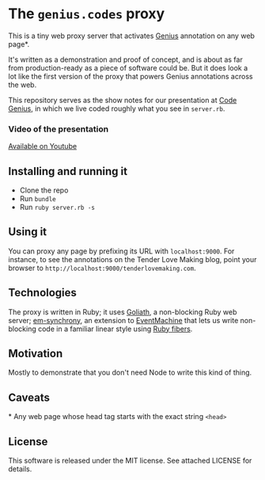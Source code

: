 # The `genius.codes` proxy

This is a tiny web proxy server that activates [Genius](http://genius.com)
annotation on any web page\*.

It's written as a demonstration and proof of concept, and is about as far from
production-ready as a piece of software could be. But it does look a lot like
the first version of the proxy that powers Genius annotations across the web.

This repository serves as the show notes for our presentation at [Code
Genius](http://code.genius.com), in which we live coded roughly what you see in
`server.rb`.

### Video of the presentation

[Available on Youtube](https://www.youtube.com/watch?v=5WuPFUoqxbI)

## Installing and running it

* Clone the repo
* Run `bundle`
* Run `ruby server.rb -s`

## Using it

You can proxy any page by prefixing its URL with `localhost:9000`. For
instance, to see the annotations on the Tender Love Making blog, point your
browser to `http://localhost:9000/tenderlovemaking.com`.

## Technologies

The proxy is written in Ruby; it uses
[Goliath](https://github.com/postrank-labs/goliath), a non-blocking Ruby web
server; [em-synchrony](https://github.com/igrigorik/em-synchrony), an extension
to [EventMachine](https://github.com/eventmachine/eventmachine) that lets us
write non-blocking code in a familiar linear style using [Ruby
fibers](http://ruby-doc.org//core-2.2.0/Fiber.html).

## Motivation

Mostly to demonstrate that you don't need Node to write this kind of thing.

## Caveats

\* Any web page whose head tag starts with the exact string `<head>`

## License

This software is released under the MIT license. See attached LICENSE for
details.
